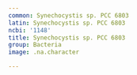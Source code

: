 ```yaml
---
common: Synechocystis sp. PCC 6803
latin: Synechocystis sp. PCC 6803
ncbi: '1148'
title: Synechocystis sp. PCC 6803
group: Bacteria
image: .na.character

---
```

